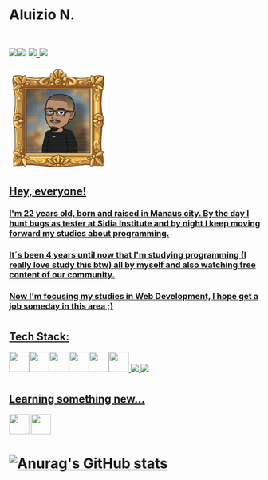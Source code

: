 # Aluizio N.

# <div></a><a href="https://instagram.com/seu-usuário-instagram-aqui" target="_blank"></a><a href = "mailto:aluizio.sln@gmail.com"><img src="https://img.shields.io/badge/Gmail-D14836?style=for-the-badge&logo=gmail&logoColor=white" target="_blank"></a><a href="https://www.linkedin.com/in/aluizio-neto-63138b214" target="_blank"><img src="https://img.shields.io/badge/-LinkedIn-%230077B5?style=for-the-badge&logo=linkedin&logoColor=white" target="_blank"></a> <a href="https://instagram.com/aluizio.codes" target="_blank"><img src="https://img.shields.io/badge/-Instagram-%23E4405F?style=for-the-badge&logo=instagram&logoColor=white" target="_blank"> <a href="https://twitter.com/aluizio_n" target="_blank"><img src="https://img.shields.io/badge/-Twitter-%230077B5?style=for-the-badge&logo=twitter&logoColor=white" target="_blank">  </div>
  <img src="./img/sticker.png" width="200" height="200"/>



## Hey, everyone!

### I'm 22 years old, born and raised in Manaus city. By the day I hunt bugs as tester at Sidia Institute and by night I keep moving forward my studies about programming.

### It´s been 4 years until now that I'm studying programming (I really love study this btw) all by myself and also watching free content of our community. 

### Now I'm focusing my studies in Web Development, I hope get a job someday in this area ;)

# 

## Tech Stack:
<img src="https://cdn.jsdelivr.net/gh/devicons/devicon/icons/git/git-original.svg" width="40" height="40"/><img src="https://cdn.jsdelivr.net/gh/devicons/devicon/icons/html5/html5-original.svg"  width="40" height="40"/><img src="https://cdn.jsdelivr.net/gh/devicons/devicon/icons/css3/css3-original.svg"  width="40" height="40"/><img src="https://cdn.jsdelivr.net/gh/devicons/devicon/icons/javascript/javascript-original.svg"  width="40" height="40"/><img src="https://cdn.jsdelivr.net/gh/devicons/devicon/icons/react/react-original.svg" width="40" height="40" /><img src="https://cdn.jsdelivr.net/gh/devicons/devicon/icons/nodejs/nodejs-original.svg" width="40" height="40" /> <img src="https://cdn.jsdelivr.net/gh/devicons/devicon/icons/npm/npm-original-wordmark.svg" width="40" />
<img src="https://cdn.jsdelivr.net/gh/devicons/devicon/icons/figma/figma-original.svg" width="40"/>



#

## Learning something new... 
<img src="https://cdn.jsdelivr.net/gh/devicons/devicon/icons/linux/linux-original.svg" width="40" height="40"/>
<img src="https://cdn.jsdelivr.net/gh/devicons/devicon/icons/typescript/typescript-original.svg" width="40" height="40"/>


#

#  ![Anurag's GitHub stats](https://github-readme-stats.vercel.app/api?username=aluizio-n&show_icons=true&theme=radical)

